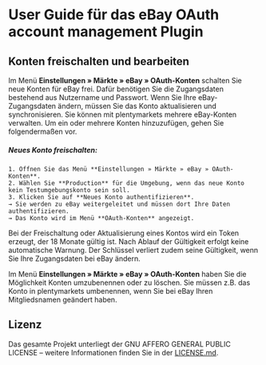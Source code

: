 # User Guide für das eBay OAuth account management Plugin

<div class="container-toc"></div>

## Konten freischalten und bearbeiten

Im Menü **Einstellungen » Märkte » eBay » OAuth-Konten** schalten Sie neue Konten für eBay frei. Dafür benötigen Sie die Zugangsdaten bestehend aus Nutzername und Passwort. Wenn Sie Ihre eBay-Zugangsdaten ändern, müssen Sie das Konto aktualisieren und synchronisieren. Sie können mit plentymarkets mehrere eBay-Konten verwalten. Um ein oder mehrere Konten hinzuzufügen, gehen Sie folgendermaßen vor.

##### Neues Konto freischalten:

    1. Öffnen Sie das Menü **Einstellungen » Märkte » eBay » OAuth-Konten**.
    2. Wählen Sie **Production** für die Umgebung, wenn das neue Konto kein Testumgebungskonto sein soll.
    3. Klicken Sie auf **Neues Konto authentifizieren**.
    → Sie werden zu eBay weitergeleitet und müssen dort Ihre Daten authentifizieren.
    → Das Konto wird im Menü **OAuth-Konten** angezeigt.
    
Bei der Freischaltung oder Aktualisierung eines Kontos wird ein Token erzeugt, der 18 Monate gültig ist. Nach Ablauf der Gültigkeit erfolgt keine automatische Warnung. Der Schlüssel verliert zudem seine Gültigkeit, wenn Sie Ihre Zugangsdaten bei eBay ändern.

Im Menü **Einstellungen » Märkte » eBay » OAuth-Konten** haben Sie die Möglichkeit Konten umzubenennen oder zu löschen. Sie müssen z.B. das Konto in plentymarkets umbenennen, wenn Sie bei eBay Ihren Mitgliedsnamen geändert haben.    

## Lizenz

Das gesamte Projekt unterliegt der GNU AFFERO GENERAL PUBLIC LICENSE – weitere Informationen finden Sie in der [LICENSE.md](https://github.com/plentymarkets/plugin-etsy/blob/master/LICENSE.md).
